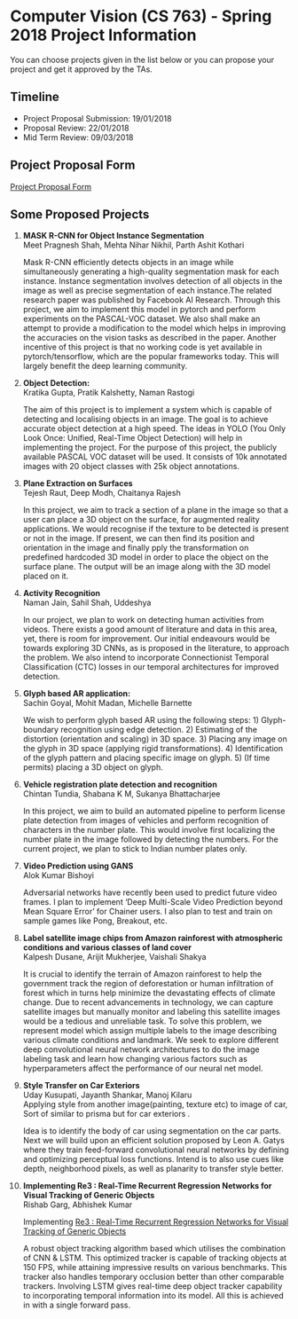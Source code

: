 <h1>Computer Vision (CS 763) - Spring 2018 Project Information</h1>
You can choose projects given in the list below or you can propose your project and get it approved by the TAs.
<h2>Timeline</h2>
<ul>
  <li>Project Proposal Submission: 19/01/2018
  <li>Proposal Review: 22/01/2018
  <li>Mid Term Review: 09/03/2018
</ul>

<h2>Project Proposal Form</h2>
<a href="https://docs.google.com/forms/d/e/1FAIpQLSfGj--GVldmIWVZFAisMirPZEE6S3a1cEYjTHsiNXm__GPpFg/viewform">Project Proposal Form</a>

<h2>Some Proposed Projects</h2>
<ol>
<li><b>MASK R-CNN for Object Instance Segmentation </b><br>
  Meet Pragnesh Shah, Mehta Nihar Nikhil, Parth Ashit Kothari <br>
  
  Mask R-CNN efficiently detects objects in an image while simultaneously generating a high-quality segmentation mask for each instance. Instance segmentation involves detection of all objects in the image as well as precise segmentation of each instance.The related research paper was published by Facebook AI Research. Through this project, we aim to implement this model in pytorch and perform experiments on the PASCAL-VOC dataset. We also shall make an attempt to provide a modification to the model which helps in improving the accuracies on the vision tasks as described in the paper. Another incentive of this project is that no working code is yet available in pytorch/tensorflow, which are the popular frameworks today. This will largely benefit the deep learning community.

<li><b>Object Detection:</b> <br>
  Kratika Gupta, Pratik Kalshetty, Naman Rastogi <br>
  
  The aim of this project is to implement a system which is capable of detecting and localising objects in an image. The goal is to achieve accurate object detection at a high speed. The ideas in YOLO (You Only Look Once: Unified, Real-Time Object Detection) will help in implementing the project. For the purpose of this project, the publicly available PASCAL VOC dataset will be used. It consists of $10$k annotated images with $20$ object classes with $25$k object annotations. 

<li><b>Plane Extraction on Surfaces</b> <br> Tejesh Raut, Deep Modh, Chaitanya Rajesh <br>   
  
  In this project, we aim to track a section of a plane in the image so that a user can place a 3D object on the surface, for augmented reality applications. We would recognise if the texture to be detected is present or not in the image. If present, we can then find its position and orientation in the image and finally pply the transformation on predefined hardcoded 3D model in order to place the object on the surface plane. The output will be an image along with the 3D model placed on it.
  
<li><b>Activity Recognition</b> <br> Naman Jain, Sahil Shah, Uddeshya <br>

In our project, we plan to work on detecting human activities from videos. There exists a good amount of literature and data in this area, yet, there is room for improvement. Our initial endeavours would be towards exploring 3D CNNs, as is proposed in the literature, to approach the problem. We also intend to incorporate Connectionist Temporal Classification (CTC) losses in our temporal architectures for improved detection. 

<li><p><b>Glyph based AR application:</b> <br> Sachin Goyal, Mohit Madan, Michelle Barnette <br> 

We wish to perform glyph based AR using the following steps: 1) Glyph-boundary recognition using edge detection. 2) Estimating of the distortion (orientation and scaling) in 3D space. 3) Placing any image on the glyph in 3D space (applying rigid transformations). 4) Identification of the glyph pattern and placing specific image on glyph. 5) (If time permits) placing a 3D object on glyph.


<li><b>Vehicle registration plate detection and recognition</b> <br>Chintan Tundia, Shabana K M, Sukanya Bhattacharjee <br>

In this project, we aim to build an automated pipeline to perform license plate detection from images of vehicles and perform recognition of characters in the number plate. This would involve first localizing the number plate in the image followed by detecting the numbers. For the current project, we plan to stick to Indian number plates only.
                                        
<li> <b> Video Prediction using GANS </b> <br>
Alok Kumar Bishoyi <br>

Adversarial networks have recently been used to predict future video frames. I plan to implement ‘Deep Multi-Scale Video Prediction beyond Mean Square Error’ for Chainer users. I also plan to test and train on sample games like Pong, Breakout, etc.

<li> <b> Label satellite image chips from Amazon rainforest with atmospheric conditions and various classes of land cover </b> <br>
Kalpesh Dusane, Arijit Mukherjee, Vaishali Shakya <br>

It is crucial to identify the terrain of Amazon rainforest to help the government track the region of deforestation or human infiltration of forest which in turns help minimize the devastating effects of climate change. Due to recent advancements in technology, we can capture satellite images but manually monitor and labeling this satellite images would be a tedious and unreliable task. To solve this problem, we represent model which assign multiple labels to the image describing various climate conditions and landmark. We seek to explore different deep convolutional neural network architectures to do the image labeling task and learn how changing various factors such as hyperparameters affect the performance of our neural net model.

<li><b>Style Transfer on Car Exteriors</b><br>
Uday Kusupati, Jayanth Shankar, Manoj Kilaru <br>
Applying style from another image(painting, texture etc) to image of car, Sort of similar to prisma but for car exteriors .
  
Idea is to identify the body of car using segmentation on the car parts. Next we will build upon an efficient solution proposed by Leon A. Gatys where they train feed-forward convolutional neural networks by defining and optimizing perceptual loss functions. Intend is to also use cues like depth, neighborhood pixels, as well as planarity to transfer style better.

<li><b>Implementing Re3 : Real-Time Recurrent Regression Networks for Visual Tracking of Generic Objects</b><br>
Rishab Garg, Abhishek Kumar <br>

Implementing <a href="https://arxiv.org/abs/1705.06368">Re3 : Real-Time Recurrent Regression Networks for Visual Tracking of Generic Objects</a>

A robust object tracking algorithm based which utilises the combination of CNN & LSTM. This optimized tracker is capable of tracking objects at 150 FPS, while attaining impressive results on various benchmarks. This tracker also handles temporary occlusion better than other comparable trackers. Involving LSTM gives real-time deep object tracker capability to incorporating temporal information into its model. All this is achieved in with a single forward pass.

</ol>
